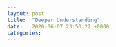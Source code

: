 ```yaml
---
layout: post
title:  "Deeper Understanding"	
date:   2020-06-07 23:50:22 +0000
categories: 	
---
```

